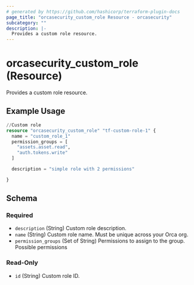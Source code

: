 ```yaml
---
# generated by https://github.com/hashicorp/terraform-plugin-docs
page_title: "orcasecurity_custom_role Resource - orcasecurity"
subcategory: ""
description: |-
  Provides a custom role resource.
---
```


# orcasecurity_custom_role (Resource)

Provides a custom role resource.

## Example Usage

```terraform
//Custom role
resource "orcasecurity_custom_role" "tf-custom-role-1" {
  name = "custom_role_1"
  permission_groups = [
    "assets.asset.read",
    "auth.tokens.write"
  ]

  description = "simple role with 2 permissions"

}
```

<!-- schema generated by tfplugindocs -->
## Schema

### Required

- `description` (String) Custom role description.
- `name` (String) Custom role name. Must be unique across your Orca org.
- `permission_groups` (Set of String) Permissions to assign to the group. Possible permissions

### Read-Only

- `id` (String) Custom role ID.


